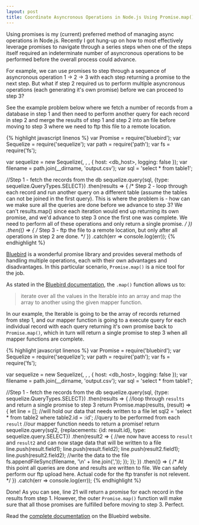 ```yaml
---
layout: post
title: Coordinate Asyncronous Operations in Node.js Using Promise.map()
---
```


Using promises is my (current) preferred method of managing async operations in Node.js. Recently I got hung-up on how to most effectively leverage promises to navigate through a series steps when one of the steps itself required an indeterminate number of asyncronous operations to be performed before the overall process could advance.

For example, we can use promises to step through a sequence of asyncronous operation 1 -> 2 -> 3 with each step returning a promise to the next step. But what if step 2 required us to perform multiple asyncronous operations (each generating it's own promise) before we can proceed to step 3?

See the example problem below where we fetch a number of records from a database in step 1 and then need to perform another query for each record in step 2 and merge the results of step 1 and step 2 into an file before moving to step 3 where we need to ftp this file to a remote location.

{% highlight javascript linenos %}
var Promise = require('bluebird');
var Sequelize = require('sequelize');
var path = require('path');
var fs = require('fs');

var sequelize = new Sequelize(<database>, <username>, <password>, {
    host: <db_host>,
    logging: false
});
var filename = path.join(__dirname, 'output.csv');
var sql = 'select * from table1';

//Step 1 - fetch the records from the db
sequelize.query(sql, {type: sequelize.QueryTypes.SELECT})
    .then(results => {
        /*
        Step 2 - loop through each record and run another query
        on a different table (assume the tables can not be joined in
        the first query). This is where the problem is - how can we
        make sure all the queries are done before we advance to step 3?
        We can't results.map() since each iteration would end up returning
        its own promise, and we'd advance to step 3 once the first one
        was complete. We need to perform all of these operations and
        only return a single promise.
        */
    })
    .then(() => {
        /*
        Step 3 - ftp the file to a remote location, but only after
        all operations in step 2 are done.
        */
    })
    .catch(err => console.log(err));
{% endhighlight %}


[Bluebird](http://bluebirdjs.com/docs/getting-started.html) is a wonderful promise library and provides several methods of handling multiple operations, each with their own advantages and disadvantages. In this particular scenario, `Promise.map()` is a nice tool for the job.

As stated in the [Bluebird documentation](http://bluebirdjs.com/docs/api/promise.map.html), the `.map()` function allows us to:
> iterate over all the values in the Iterable into an array and map the array to another using the given mapper function.

In our example, the Iterable is going to be the array of records returned from step 1, and our mapper function is going to a execute query for each individual record with each query returning it's own promise back to `Promise.map()`, which in turn will return a single promise to step 3 when all mapper functions are complete.

{% highlight javascript linenos %}
var Promise = require('bluebird');
var Sequelize = require('sequelize');
var path = require('path');
var fs = require('fs');

var sequelize = new Sequelize(<database>, <username>, <password>, {
    host: <db_host>,
    logging: false
});
var filename = path.join(__dirname, 'output.csv');
var sql = 'select * from table1';

//Step 1 - fetch the records from the db
sequelize.query(sql, {type: sequelize.QueryTypes.SELECT})
    .then(results => {
      //loop through `results` and return a single promise to step 3
      return Promise.map(results, (result) => {
        let line = []; //will hold our data that needs written to a file
        let sql2 = 'select * from table2 where table2.id = :id'; //query to be performed from each `result`
        //our mapper function needs to return a promise!
        return sequelize.query(sql2, {replacements: {id: result.id}, type: sequelize.query.SELECT})
          .then(result2 => {
            //we now have access to `result` and `result2` and can now stage data that will be written to a file
            line.push(result.field1);
            line.push(result.field2);
            line.push(result2.field1);
            line.push(result2.field2);
            //write the data to the file
            fs.appendFileSync(filename, '\n' + line.join(','));
          });
      });
    })
    .then(() => {
      /*
      At this point all queries are done and results are written to file. We
      can safely perform our ftp upload here. Actual code for
      the ftp transfer is not relevent.
      */
    })
    .catch(err => console.log(err));
{% endhighlight %}

Done! As you can see, line 21 will return a promise for each record in the results from step 1. However, the outer `Promise.map()` function will make sure that all those promises are fulfilled before moving to step 3. Perfect.

Read the [complete documentation](http://bluebirdjs.com/docs/api/promise.map.html) on the Bluebird website.
